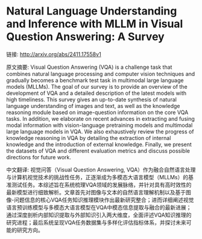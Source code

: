 # Natural Language Understanding and Inference with MLLM in Visual Question Answering: A Survey

链接: http://arxiv.org/abs/2411.17558v1

原文摘要:
Visual Question Answering (VQA) is a challenge task that combines natural
language processing and computer vision techniques and gradually becomes a
benchmark test task in multimodal large language models (MLLMs). The goal of
our survey is to provide an overview of the development of VQA and a detailed
description of the latest models with high timeliness. This survey gives an
up-to-date synthesis of natural language understanding of images and text, as
well as the knowledge reasoning module based on image-question information on
the core VQA tasks. In addition, we elaborate on recent advances in extracting
and fusing modal information with vision-language pretraining models and
multimodal large language models in VQA. We also exhaustively review the
progress of knowledge reasoning in VQA by detailing the extraction of internal
knowledge and the introduction of external knowledge. Finally, we present the
datasets of VQA and different evaluation metrics and discuss possible
directions for future work.

中文翻译:
视觉问答（Visual Question Answering, VQA）作为融合自然语言处理与计算机视觉技术的挑战性任务，正逐渐成为多模态大语言模型（MLLMs）的基准测试任务。本综述旨在系统梳理VQA领域的发展脉络，并针对具有高时效性的最新模型进行细致解析。文章首先对图像与文本的自然语言理解机制以及基于图像-问题信息的核心VQA任务知识推理模块作出最新研究整合；进而详细阐述视觉语言预训练模型与多模态大语言模型在VQA中模态信息提取与融合的最新进展；通过深度剖析内部知识提取与外部知识引入两大维度，全面评述VQA知识推理的研究进程；最后系统呈现VQA任务数据集与多样化评估指标体系，并探讨未来可能的研究方向。
